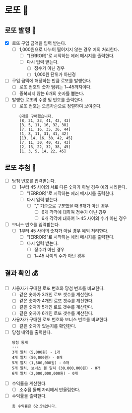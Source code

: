 # 로또 🎰

## 로또 발행 🎫

- [x] 로또 구입 금액을 입력 받는다.
    - [ ] 1,000원으로 나누어 떨어지지 않는 경우 예외 처리한다.
        - [ ] "[ERROR]"로 시작하는 에러 메시지를 출력한다.
        - [ ] 다시 입력 받는다.
            - [ ] 정수가 아닌 경우
            - [ ] 1,000원 단위가 아닌경
- [ ] 구입 금액에 해당하는 만큼 로또를 발행한다.
    - [ ] 로또 번호의 숫자 범위는 1~45까지이다.
    - [ ] 중복되지 않는 6개의 숫자를 뽑는다.
- [ ] 발행한 로또의 수량 및 번호를 출력한다.
    - [ ] 로또 번호는 오름차순으로 정렬하여 보여준다.
      ```
      8개를 구매했습니다.
      [8, 21, 23, 41, 42, 43]
      [3, 5, 11, 16, 32, 38]
      [7, 11, 16, 35, 36, 44]
      [1, 8, 11, 31, 41, 42]
      [13, 14, 16, 38, 42, 45]
      [7, 11, 30, 40, 42, 43]
      [2, 13, 22, 32, 38, 45]
      [1, 3, 5, 14, 22, 45]
      ```

## 로또 추첨 🎱

- [ ] 당첨 번호를 입력받는다.
    - [ ] 1부터 45 사이의 서로 다른 숫자가 아닐 경우 예외 처리한다.
        - [ ] "[ERROR]"로 시작하는 에러 메시지를 출력한다.
        - [ ] 다시 입력 받는다.
            - [ ] "," 기준으로 구분했을 때 6개가 아닌 경우
                - [ ] 6개 각각에 대하여 정수가 아닌 경우
                - [ ] 6개 각각에 대하여 1~45 사이의 수가 아닌 경우
- [ ] 보너스 번호를 입력받는다.
    - [ ] 1부터 45 사이의 숫자가 아닐 경우 예외 처리한다.
        - [ ] "[ERROR]"로 시작하는 에러 메시지를 출력한다.
        - [ ] 다시 입력 받는다.
            - [ ] 정수가 아닌 경우
            - [ ] 1~45 사이의 수가 아닌 경우

## 결과 확인 💰

- [ ] 사용자가 구매한 로또 번호와 당첨 번호를 비교한다.
    - [ ] 같은 숫자가 3개인 로또 갯수를 계산한다.
    - [ ] 같은 숫자가 4개인 로또 갯수를 계산한다.
    - [ ] 같은 숫자가 5개인 로또 갯수를 계산한다.
    - [ ] 같은 숫자가 6개인 로또 갯수를 계산한다.
- [ ] 사용자가 구매한 로또 번호와 보너스 번호를 비교한다.
    - [ ] 같은 숫자가 있는지를 확인한다.
- [ ] 당첨 내역을 출력한다.
  ```
  당첨 통계
  ---
  3개 일치 (5,000원) - 1개
  4개 일치 (50,000원) - 0개
  5개 일치 (1,500,000원) - 0개
  5개 일치, 보너스 볼 일치 (30,000,000원) - 0개
  6개 일치 (2,000,000,000원) - 0개
  ```
- [ ] 수익률을 계산한다.
    - [ ] 소수점 둘째 자리에서 반올림한다.
- [ ] 수익률을 출력한다.
  ```
  총 수익률은 62.5%입니다.
  ```